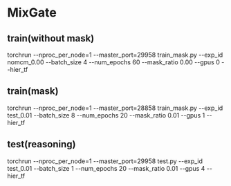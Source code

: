 # MixGate
## train(without mask)
torchrun --nproc_per_node=1 --master_port=29958 train_mask.py     --exp_id nomcm_0.00     --batch_size 4     --num_epochs 60     --mask_ratio 0.00     --gpus 0    --hier_tf
## train(mask)
torchrun --nproc_per_node=1 --master_port=28858 train_mask.py     --exp_id test_0.01     --batch_size 8     --num_epochs 20     --mask_ratio 0.01     --gpus 1    --hier_tf
## test(reasoning)
torchrun --nproc_per_node=1 --master_port=29958 test.py    --exp_id test_0.01     --batch_size 1     --num_epochs 20     --mask_ratio 0.01     --gpus 4    --hier_tf